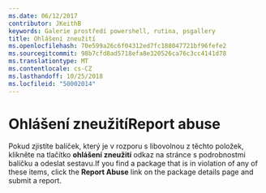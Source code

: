 ```yaml
---
ms.date: 06/12/2017
contributor: JKeithB
keywords: Galerie prostředí powershell, rutina, psgallery
title: Ohlášení zneužití
ms.openlocfilehash: 70e599a26c6f04312ed7fc188047721bf96fefe2
ms.sourcegitcommit: 98b7cfd8ad5718efa8e320526ca76c3cc4141d78
ms.translationtype: MT
ms.contentlocale: cs-CZ
ms.lasthandoff: 10/25/2018
ms.locfileid: "50002014"
---
```

# <a name="report-abuse"></a><span data-ttu-id="87d65-103">Ohlášení zneužití</span><span class="sxs-lookup"><span data-stu-id="87d65-103">Report abuse</span></span>

<span data-ttu-id="87d65-104">Pokud zjistíte balíček, který je v rozporu s libovolnou z těchto položek, klikněte na tlačítko **ohlášení zneužití** odkaz na stránce s podrobnostmi balíčku a odeslat sestavu.</span><span class="sxs-lookup"><span data-stu-id="87d65-104">If you find a package that is in violation of any of these items, click the **Report Abuse** link on the package details page and submit a report.</span></span>
